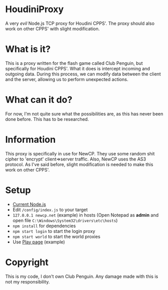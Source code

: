# HoudiniProxy

A very *evil* Node.js TCP proxy for Houdini CPPS'. The proxy should also work on other CPPS' with slight modification.

# What is it?

This is a proxy written for the flash game called Club Penguin, but specifically for Houdini CPPS'. What it does is intercept incoming and outgoing data. During this process, we can modify data between the client and the server, allowing us to perform unexpected actions.

# What can it do?

For now, I'm not quite sure what the possibilities are, as this has never been done before. This has to be researched.

# Information

This proxy is specifically in use for NewCP. They use some random shit cipher to 'encrypt' client=>server traffic. Also, NewCP uses the AS3 protocol. As I've said before, slight modification is needed to make this work on other CPPS'.

# Setup

- [Current Node.js](https://nodejs.org/en/download/current/)
- Edit `/config/index.js` to your target
- `127.0.0.1 newcp.net` (example) in hosts (Open Notepad as **admin** and open file `C:\Windows\System32\drivers\etc\hosts`)
- `npm install` for dependencies
- `npm start login` to start the login proxy
- `npm start world` to start the world proxies
- Use [Play page](https://play.newcp.net/en/#/login) (example)

# Copyright

This is my code, I don't own Club Penguin. Any damage made with this is not my responsibility.
